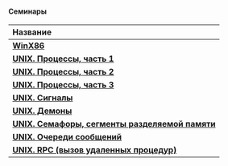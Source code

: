 #### Семинары

| **Название** |
|:-|
| [**WinX86**](https://github.com/unaun0/bmstu-os/tree/main/semester-01/sem/sem-01.pdf)|
| [**UNIX. Процессы, часть 1**](https://github.com/unaun0/bmstu-os/tree/main/semester-01/sem/sem-02.pdf)|
| [**UNIX. Процессы, часть 2**](https://github.com/unaun0/bmstu-os/tree/main/semester-01/sem/sem-03.pdf)|
| [**UNIX. Процессы, часть 3**](https://github.com/unaun0/bmstu-os/tree/main/semester-01/sem/sem-04.pdf)|
| [**UNIX. Сигналы**](https://github.com/unaun0/bmstu-os/tree/main/semester-01/sem/sem-05.pdf)|
| [**UNIX. Демоны**](https://github.com/unaun0/bmstu-os/tree/main/semester-01/sem/sem-06.pdf)|
| [**UNIX. Семафоры, сегменты разделяемой памяти**](https://github.com/unaun0/bmstu-os/tree/main/semester-01/sem/sem-07.pdf)|
| [**UNIX. Очереди сообщений**](https://github.com/unaun0/bmstu-os/tree/main/semester-01/sem/sem-08.pdf)|
| [**UNIX. RPC (вызов удаленных процедур)**](https://github.com/unaun0/bmstu-os/tree/main/semester-01/sem/sem-09.pdf)|

